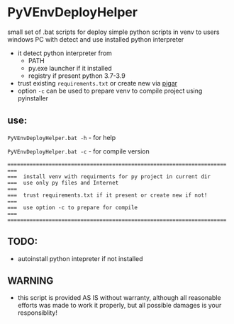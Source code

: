 # PyVEnvDeployHelper
small set of .bat scripts for deploy simple python scripts in venv to users windows PC with detect and use installed python interpreter

- it detect python interpreter from
  - PATH
  - py.exe launcher if it installed
  - registry if present python 3.7-3.9
- trust existing `requirements.txt` or create new via [pigar](https://github.com/Damnever/pigar)
- option `-c` can be used to prepare venv to compile project using pyinstaller

## use:

`PyVEnvDeployHelper.bat -h` - for help

`PyVEnvDeployHelper.bat -c` - for compile version

```
=====================================================================
===
===  install venv with requirments for py project in current dir
===  use only py files and Internet
===
===  trust requirements.txt if it present or create new if not!
===
===  use option -c to prepare for compile
===
=====================================================================
```

## TODO:
 - autoinstall python intepreter if not installed

## WARNING
 - this script is provided AS IS without warranty, although all reasonable efforts was made to work it properly, but all possible damages is your responsiblity!
